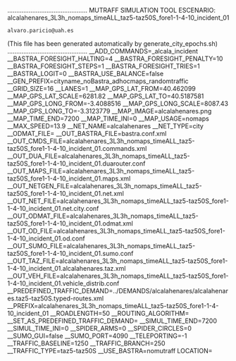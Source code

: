 .............................................
    MUTRAFF SIMULATION TOOL
    ESCENARIO: alcalahenares_3L3h_nomaps_timeALL_taz5-taz50S_fore1-1-4-10_incident_01

    alvaro.paricio@uah.es
(This file has been generated automatically by generate_city_epochs.sh)
.............................................
__ADD_COMMANDS=_alcala_incident
__BASTRA_FORESIGHT_HALTING=4
__BASTRA_FORESIGHT_PENALTY=10
__BASTRA_FORESIGHT_STEPS=1
__BASTRA_FORESIGHT_TRIES=1
__BASTRA_LOGIT=0
__BASTRA_USE_BALANCE=false
__GEN_PREFIX=cityname_noBastra_adhocmaps_randomtraffic
__GRID_SIZE=16
__LANES=1
__MAP_GPS_LAT_FROM=40.462099
__MAP_GPS_LAT_SCALE=6281.82
__MAP_GPS_LAT_TO=40.5187581
__MAP_GPS_LONG_FROM=-3.4088516
__MAP_GPS_LONG_SCALE=8087.43
__MAP_GPS_LONG_TO=-3.3123779
__MAP_IMAGE=alcalahenares.png
__MAP_TIME_END=7200
__MAP_TIME_INI=0
__MAP_USAGE=nomaps
__MAX_SPEED=13.9
__NET_NAME=alcalahenares
__NET_TYPE=city
__ODMAT_FILE=
__OUT_BASTRA_FILE=bastra.conf.xml
__OUT_CMDS_FILE=alcalahenares_3L3h_nomaps_timeALL_taz5-taz50S_fore1-1-4-10_incident_01.commands.xml
__OUT_DUA_FILE=alcalahenares_3L3h_nomaps_timeALL_taz5-taz50S_fore1-1-4-10_incident_01.duarouter.conf
__OUT_MAPS_FILE=alcalahenares_3L3h_nomaps_timeALL_taz5-taz50S_fore1-1-4-10_incident_01.maps.xml
__OUT_NETGEN_FILE=alcalahenares_3L3h_nomaps_timeALL_taz5-taz50S_fore1-1-4-10_incident_01.net.xml
__OUT_NET_FILE=alcalahenares_3L3h_nomaps_timeALL_taz5-taz50S_fore1-1-4-10_incident_01.net.city.conf
__OUT_ODMAT_FILE=alcalahenares_3L3h_nomaps_timeALL_taz5-taz50S_fore1-1-4-10_incident_01.odmat.xml
__OUT_OD_FILE=alcalahenares_3L3h_nomaps_timeALL_taz5-taz50S_fore1-1-4-10_incident_01.od.conf
__OUT_SUMO_FILE=alcalahenares_3L3h_nomaps_timeALL_taz5-taz50S_fore1-1-4-10_incident_01.sumo.conf
__OUT_TAZ_FILE=alcalahenares_3L3h_nomaps_timeALL_taz5-taz50S_fore1-1-4-10_incident_01.alcalahenares.taz.xml
__OUT_VEH_FILE=alcalahenares_3L3h_nomaps_timeALL_taz5-taz50S_fore1-1-4-10_incident_01.vehicle_distrib.conf
__PREDEFINED_TRAFFIC_DEMAND=../DEMANDS/alcalahenares/alcalahenares.taz5-taz50S.typed-routes.xml
__PREFIX=alcalahenares_3L3h_nomaps_timeALL_taz5-taz50S_fore1-1-4-10_incident_01
__ROADLENGTH=50
__ROUTING_ALGORITHM=
__SET_AS_PREDEFINED_TRAFFIC_DEMAND=
__SIMUL_TIME_END=7200
__SIMUL_TIME_INI=0
__SPIDER_ARMS=0
__SPIDER_CIRCLES=0
__SUMO_GUI=false
__SUMO_PORT=4090
__TELEPORTING=-1
__TRAFFIC_BASELINE=1250
__TRAFFIC_BRANCH=250
__TRAFFIC_TYPE=taz5-taz50S
__USE_BASTRA=nomutraff
LOCATION=    <location netOffset="-465343.12,-4479111.07" convBoundary="0.00,0.00,8087.43,6281.82" origBoundary="-3.408842,40.462103,-3.312420,40.518754" projParameter="+proj=utm +zone=30 +ellps=WGS84 +datum=WGS84 +units=m +no_defs"/>
